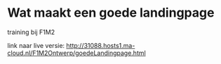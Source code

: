 # Wat maakt een goede landingpage
training bij F1M2

link naar live versie: http://31088.hosts1.ma-cloud.nl/F1M2Ontwerp/goedeLandingpage.html